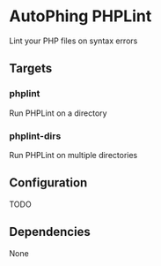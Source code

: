 AutoPhing PHPLint
=================

Lint your PHP files on syntax errors

## Targets ##

### phplint ##
Run PHPLint on a directory

### phplint-dirs ###
Run PHPLint on multiple directories

## Configuration ##
TODO

## Dependencies ##
None
